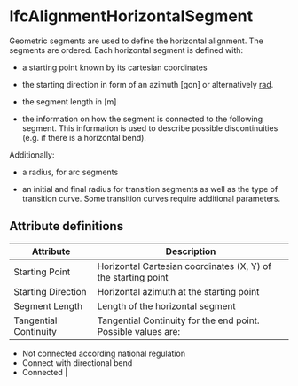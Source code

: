 IfcAlignmentHorizontalSegment
=============================
Geometric segments are used to define the horizontal alignment. The segments
are ordered. Each horizontal segment is defined with:  

  

  * a starting point known by its cartesian coordinates
  

  * the starting direction in form of an azimuth [gon] or alternatively [rad](radiant).
  

  * the segment length in [m]
  

  * the information on how the segment is connected to the following segment. This information is used to describe possible discontinuities (e.g. if there is a horizontal bend).
  

  
Additionally:  

  

  * a radius, for arc segments
  

  * an initial and final radius for transition segments as well as the type of transition curve. Some transition curves require additional parameters.
  

  
  


Attribute definitions
---------------------
| Attribute             | Description                                                   |
|-----------------------|---------------------------------------------------------------|
| Starting Point        | Horizontal Cartesian coordinates (X, Y) of the starting point |
| Starting Direction    | Horizontal azimuth at the starting point                      |
| Segment Length        | Length of the horizontal segment                              |
| Tangential Continuity | Tangential Continuity for the end point. Possible values are:

  * Not connected according national regulation
  * Connect with directional bend
  * Connected                                                               |

